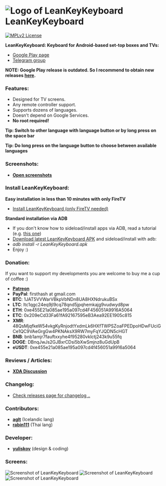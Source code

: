 ![Logo of LeanKeyKeyboard](img/leankeykeyboard_logo_small.png "Logo of LeanKeyKeyboard") LeanKeyKeyboard
=========

[![MPLv2 License](http://img.shields.io/badge/license-MPLv2-blue.svg?style=flat-square)](https://www.mozilla.org/MPL/2.0/)

__LeanKeyKeyboard: Keyboard for Android-based set-top boxes and TVs:__

 * <a href="https://play.google.com/store/apps/details?id=org.liskovsoft.androidtv.rukeyboard" target="_blank">Google Play page</a>
 * <a href="https://t.me/LeanKeyKeyboard">Telegram group</a>

__NOTE: Google Play release is outdated. So I recommend to obtain new releases [here](https://github.com/yuliskov/LeanKeyKeyboard/releases).__

### Features:
 * Designed for TV screens.
 * Any remote controller support.
 * Supports dozens of languages.
 * Doesn't depend on Google Services.
 * __No root required!__

__Tip: Switch to other language with language button or by long press on the space bar__

__Tip: Do long press on the language button to choose between available languages__

### Screenshots:
 * __[Open screenshots](#screens)__

### Install LeanKeyKeyboard:
__Easy installation in less than 10 minutes with only FireTV__
 * <a href="https://github.com/yuliskov/LeanKeyKeyboard/wiki/How-to-Install-LeanKeyKeyboard-on-FireTV">Install LeanKeyKeyboard (only FireTV needed)</a>

__Standard installation via ADB__
 * If you don't know how to sideload/install apps via ADB, read a tutorial (e.g. <a href="http://kodi.wiki/view/HOW-TO:Install_Kodi_on_Fire_TV" target="_blank">this one</a>)
 * <a href="https://github.com/yuliskov/LeanKeyKeyboard/releases" target="_blank">Download latest LeanKeyKeyboard APK</a> and sideload/install with adb: 
 * *adb install -r LeanKeyKeyboard.apk*
 * Enjoy :)

### Donation:
If you want to support my developments you are welcome to buy me a cup of coffee :)
 <!-- * [QIWI (RU, Visa)](https://qiwi.com/n/GUESS025)   -->
 <!-- * [DonatePay (RU, **PayPal**, Visa)](https://new.donatepay.ru/@459197)   -->
 * [**Patreon**](https://www.patreon.com/leankeykeyboard)  
 * **PayPal**: firsthash at gmail.com
 * **BTC**: 1JAT5VVWarVBkpVbNDn8UA8HXNdrukuBSx  
 * **LTC**: ltc1qgc24eq9jl9cq78qnd5jpqhemkajg9vudwyd8pw  
 * **ETH**: 0xe455E21a085ae195a097cd4F456051A9916A5064  
 * **ETC**: 0x209eCd33Fa61fA92167595eB3Aea92EE1905c815  
 * **XMR**: 48QsMjqfkeW54vkgKyRnjodtYxdmLk6HXfTWPSZoaFPEDpoHDwFUciGCe1QC9VAeGrgGw4PKNAksX9RW7myFqYJQDN5cHGT
 * **BNB**: bnb1amjr7fauftxxyhe4f95280vklctj243k9u55fq  
 * **DOGE**: DBnqJwJs2GJBxrCDsi5bXwSmjnz8uGdUpB  
 * **eUSDT**: 0xe455e21a085ae195a097cd4f456051a9916a5064
 
### Reviews / Articles:
 * [__XDA Discussion__](https://forum.xda-developers.com/fire-tv/general/guide-change-screen-keyboard-to-leankey-t3527675)
 
### Changelog:
 * [Check releases page for changelog ..](https://github.com/yuliskov/LeanKeyKeyboard/releases)

### Contributors:
 * __[aglt](https://github.com/aglt)__ (Icelandic lang)
 * __[rabin111](https://github.com/rabin111)__ (Thai lang)

### Developer:
 * __[yuliskov](https://github.com/yuliskov)__ (design & coding)

### Screens:
![Screenshot of LeanKeyKeyboard](img/leankeykeyboard_screenshot_01.png "Screenshot of LeanKeyKeyboard")
![Screenshot of LeanKeyKeyboard](img/leankeykeyboard_screenshot_02.png "Screenshot of LeanKeyKeyboard")
![Screenshot of LeanKeyKeyboard](img/leankeykeyboard_screenshot_03.png "Screenshot of LeanKeyKeyboard")

